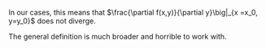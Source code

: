 In our cases, this means that $\frac{\partial f(x,y)}{\partial y}\big|_{x =x_0, y=y_0}$ does not diverge.

The general definition is much broader and horrible to work with.